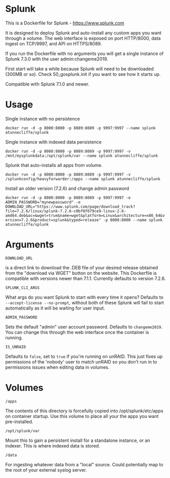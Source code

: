 # Splunk 
This is a Dockerfile for Splunk - https://www.splunk.com

It is designed to deploy Splunk and auto-install any custom apps you want through a volume. The web interface is exposed on port HTTP/8000, data ingest on TCP/9997, and API on HTTPS/8089. 

If you run the Dockerfile with no arguments you will get a single instance of Splunk 7.3.0 with the user admin:changeme2019. 

First start will take a while because Splunk will need to be downloaded (300MB or so). Check 50_gosplunk.init if you want to see how it starts up.

Compatible with Splunk 7.1.0 and newer. 

# Usage
Single instance with no persistence 

`docker run -d -p 8000:8000 -p 8089:8089 -p 9997:9997 --name splunk atunnecliffe/splunk`

Single instance with indexed data persistence

`docker run -d -p 8000:8000 -p 8089:8089 -p 9997:9997 -v /mnt/mysplunkdata:/opt/splunk/var --name splunk atunnecliffe/splunk`

Splunk that auto-installs all apps from volume. 

`docker run -d -p 8000:8000 -p 8089:8089 -p 9997:9997 -v /splunkconfig/heavyforwarder:/apps --name splunk atunnecliffe/splunk`

Install an older version (7.2.6) and change admin password

`docker run -d -p 8000:8000 -p 8089:8089 -p 9997:9997 -e ADMIN_PASSWORD="mynewpassword" -e DOWNLOAD_URL="https://www.splunk.com/page/download_track?file=7.2.6/linux/splunk-7.2.6-c0bf0f679ce9-linux-2.6-amd64.deb&ac=&wget=true&name=wget&platform=Linux&architecture=x86_64&version=7.2.6&product=splunk&typed=release" -p 8000:8000 --name splunk atunnecliffe/splunk`

# Arguments
`DOWNLOAD_URL` 

is a direct link to download the .DEB file of your desired release obtained from the "download via WGET" button on the website. This Dockerfile is compatible with versions newer than 7.1.1. Currently defaults to version 7.2.6. 

`SPLUNK_CLI_ARGS` 

What args do you want Splunk to start with every time it opens? Defaults to `--accept-license --no-prompt`, without both of these Splunk will fail to start automatically as it will be waiting for user input. 

`ADMIN_PASSWORD` 

Sets the default "admin" user account password. Defaults to `changeme2019`. You can change this through the web interface once the container is running. 

`IS_UNRAID` 

Defaults to `false`, set to `true` if you're running on unRAID. This just fixes up permissions of the 'nobody' user to match unRAID so you don't run in to permissions issues when editing data in volumes. 

# Volumes

`/apps`

The contents of this directory is forcefully copied into /opt/splunk/etc/apps on container startup. Use this volume to place all your the apps you want pre-installed. 

`/opt/splunk/var` 

Mount this to gain a persistent install for a standalone instance, or an indexer. This is where indexed data is stored. 

`/data` 

For ingesting whatever data from a "local" source. Could potentially map to the root of your external syslog server.
